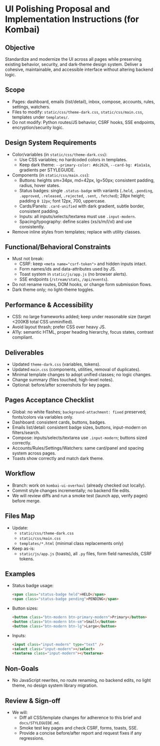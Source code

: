 # UI Polishing Proposal and Implementation Instructions (for Kombai)

## Objective
Standardize and modernize the UI across all pages while preserving existing behavior, security, and dark-theme design system. Deliver a cohesive, maintainable, and accessible interface without altering backend logic.

## Scope
- Pages: dashboard, emails (list/detail), inbox, compose, accounts, rules, settings, watchers.
- Files to modify: `static/css/theme-dark.css`, `static/css/main.css`, templates under `templates/`.
- Do not modify: Python routes/JS behavior, CSRF hooks, SSE endpoints, encryption/security logic.

## Design System Requirements
- Color/variables (in `static/css/theme-dark.css`):
  - Use CSS variables; no hardcoded colors in templates.
  - Keep dark theme: `--primary-color: #dc2626`, `--card-bg: #1a1a1a`, gradients per STYLEGUIDE.
- Components (in `static/css/main.css`):
  - Buttons: heights sm=34px, md=42px, lg=50px; consistent padding, radius, hover states.
  - Status badges: single `.status-badge` with variants (`.held`, `.pending`, `.approved`, `.released`, `.rejected`, `.sent`, `.fetched`); 28px height; padding `0 12px`; font 12px, 700, uppercase.
  - Cards/Panels: `.card-unified` with dark gradient, subtle border, consistent padding.
  - Inputs: all inputs/selects/textarea must use `.input-modern`.
  - Spacing/typography: define scales (xs/s/m/l/xl) and use consistently.
- Remove inline styles from templates; replace with utility classes.

## Functional/Behavioral Constraints
- Must not break:
  - CSRF: keep `<meta name="csrf-token">` and hidden inputs intact.
  - Form names/ids and data-attributes used by JS.
  - Toast system in `static/js/app.js` (no browser alerts).
  - SSE endpoints (`/stream/stats`, `/api/events`).
- Do not rename routes, DOM hooks, or change form submission flows.
- Dark theme only; no light-theme toggles.

## Performance & Accessibility
- CSS: no large frameworks added; keep under reasonable size (target <200KB total CSS unminified).
- Avoid layout thrash; prefer CSS over heavy JS.
- A11y: semantic HTML, proper heading hierarchy, focus states, contrast compliant.

## Deliverables
- Updated `theme-dark.css` (variables, tokens).
- Updated `main.css` (components, utilities, removal of duplicates).
- Minimal template changes to adopt unified classes; no logic changes.
- Change summary (files touched, high-level notes).
- Optional: before/after screenshots for key pages.

## Pages Acceptance Checklist
- Global: no white flashes; `background-attachment: fixed` preserved; fonts/colors via variables only.
- Dashboard: consistent cards, buttons, badges.
- Emails list/detail: consistent badge sizes, buttons, input-modern on filters/search.
- Compose: inputs/selects/textarea use `.input-modern`; buttons sized correctly.
- Accounts/Rules/Settings/Watchers: same card/panel and spacing system across pages.
- Toasts show correctly and match dark theme.

## Workflow
- Branch: work on `kombai-ui-overhaul` (already checked out locally).
- Commit style changes incrementally; no backend file edits.
- We will review diffs and run a smoke test (launch app, verify pages) before merge.

## Files Map
- Update:
  - `static/css/theme-dark.css`
  - `static/css/main.css`
  - `templates/*.html` (minimal class replacements only)
- Keep as-is:
  - `static/js/app.js` (toasts), all `.py` files, form field names/ids, CSRF tokens.

## Examples
- Status badge usage:
  ```html
  <span class="status-badge held">HELD</span>
  <span class="status-badge pending">PENDING</span>
  ```
- Button sizes:
  ```html
  <button class="btn-modern btn-primary-modern">Primary</button>
  <button class="btn-modern btn-sm">Small</button>
  <button class="btn-modern btn-lg">Large</button>
  ```
- Inputs:
  ```html
  <input class="input-modern" type="text" />
  <select class="input-modern"></select>
  <textarea class="input-modern"></textarea>
  ```

## Non-Goals
- No JavaScript rewrites, no route renaming, no backend edits, no light theme, no design system library migration.

## Review & Sign‑off
- We will:
  - Diff all CSS/template changes for adherence to this brief and `docs/STYLEGUIDE.md`.
  - Smoke test key pages and check CSRF, forms, toasts, SSE.
  - Provide a concise before/after report and request fixes if any regressions.
